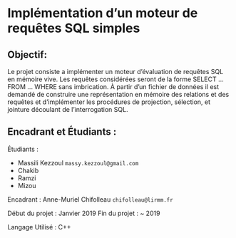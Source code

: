 # Implémentation d’un moteur de requêtes SQL simples

## Objectif:
Le projet consiste a implémenter un moteur d’évaluation de requêtes SQL en mémoire vive.
Les requêtes considérées seront de la forme SELECT ... FROM ... WHERE sans imbrication. À partir d’un fichier de données il est demandé de construire une représentation en mémoire des relations et des requêtes et d’implémenter les procédures de projection, sélection, et jointure découlant de l’interrogation SQL.

## Encadrant et Étudiants :
Étudiants :
- Massili Kezzoul `massy.kezzoul@gmail.com`
- Chakib
- Ramzi 
- Mizou

Encadrant : Anne-Muriel Chifolleau `chifolleau@lirmm.fr`

Début du projet : Janvier 2019
Fin du projet   : ~ 2019

Langage Utilisé : C++
